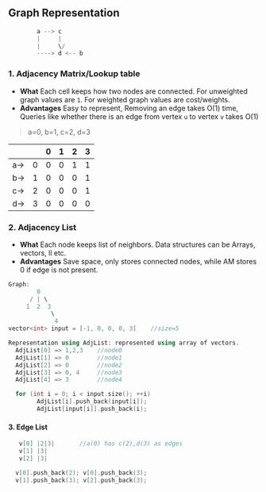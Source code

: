 ## Graph Representation
```c++
        a --> c 
        |     |
        |     \/
        ----> d <-- b
```

### 1. Adjacency Matrix/Lookup table
- **What** Each cell keeps how two nodes are connected. For unweighted graph values are `1`. For weighted graph values are cost/weights.
- **Advantages** Easy to represent, Removing an edge takes O(1) time, Queries like whether there is an edge from vertex `u` to vertex `v` takes O(1)
> a=0, b=1, c=2, d=3
  
| |  | 0 | 1 | 2 | 3 |
| --- | --- | --- | --- | --- | --- |
| a-> | 0 | 0 | 0 | 1 | 1 |
| b-> | 1 | 0 | 0 | 0 | 1 |
| c-> | 2 | 0 | 0 | 0 | 1 |
| d-> | 3 | 0 | 0 | 0 | 0 |
  
### 2. Adjacency List
- **What** Each node keeps list of neighbors. Data structures can be Arrays, vectors, ll etc.
- **Advantages** Save space, only stores connected nodes, while AM stores 0 if edge is not present.
```c++
Graph:
        0
      / | \
     1  2  3
            \
             4
vector<int> input = [-1, 0, 0, 0, 3]    //size=5

Representation using AdjList: represented using array of vectors.      vector<int> AdjList[5]
  AdjList[0] => 1,2,3    //node0
  AdjList[1] => 0        //node1
  AdjList[2] => 0        //node2
  AdjList[3] => 0, 4     //node3
  AdjList[4] => 3        //node4

  for (int i = 0; i < input.size(); ++i)
        AdjList[i].push_back(input[i]);
        AdjList[input[i]].push_back(i);
```
  
#### 3. Edge List
```c++
   v[0] |2|3|		//a(0) has c(2),d(3) as edges
   v[1] |3|
   v[2] |3|

  v[0].push_back(2); v[0].push_back(3);
  v[1].push_back(3); v[2].push_back(3);
```   
